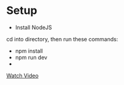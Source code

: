 # Setup

- Install NodeJS

cd into directory, then run these commands:

- npm install
- npm run dev
- <br>
<a href="https://drive.google.com/file/d/1Ds3J6JY49SBWCfRPJ-xhp4NuOQM5M9pE/view?usp=sharing">Watch Video</a>
